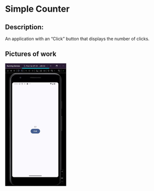 # Simple Counter

## Description: 

An application with an “Click” button that displays the number of clicks.

## Pictures of work

<p align="left">
 <img width="200px" src="https://github.com/Nilemos/pictures/blob/main/lab2-mobile-dev-course-winter/lab2-mobile-dev-course-winter-pic.jpg" alt="qr"/>
</p>
